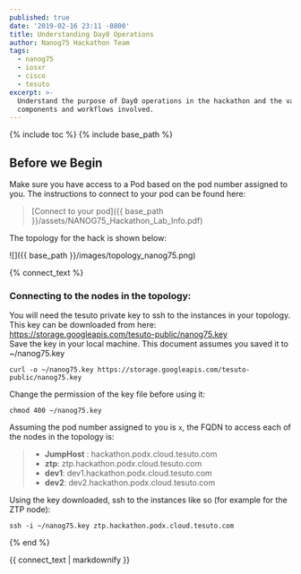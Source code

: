 ```yaml
---
published: true
date: '2019-02-16 23:11 -0800'
title: Understanding Day0 Operations
author: Nanog75 Hackathon Team
tags:
  - nanog75
  - iosxr
  - cisco
  - tesuto
excerpt: >-
  Understand the purpose of Day0 operations in the hackathon and the various
  components and workflows involved.
---
```



{% include toc %}
{% include base_path %}

## Before we Begin

Make sure you have access to a Pod based on the pod number assigned to you.
The instructions to connect to your pod can be found here: 

>[Connect to your pod]({{ base_path }}/assets/NANOG75_Hackathon_Lab_Info.pdf)


The topology for the hack is shown below: 

![]({{ base_path }}/images/topology_nanog75.png)  


{% connect_text %}
### Connecting to the nodes in the topology:
You will need the tesuto private key to ssh to the instances in your topology.
This key can be downloaded from here:  <https://storage.googleapis.com/tesuto-public/nanog75.key>  
Save the key in your local machine. This document assumes you saved it to ~/nanog75.key 

```
curl -o ~/nanog75.key https://storage.googleapis.com/tesuto-public/nanog75.key 
```

Change the permission of the key file before using it:

```
chmod 400 ~/nanog75.key
```


Assuming the pod number assigned to you is `x`, the FQDN to access each of the nodes in the topology is: 

> * **JumpHost** : hackathon.podx.cloud.tesuto.com
> * **ztp**: ztp.hackathon.podx.cloud.tesuto.com
> * **dev1**:  dev1.hackathon.podx.cloud.tesuto.com
> * **dev2**:  dev2.hackathon.podx.cloud.tesuto.com

Using the key downloaded, ssh to the instances like so (for example for the ZTP node):

```
ssh -i ~/nanog75.key ztp.hackathon.podx.cloud.tesuto.com

```
{% end %}


<div class="notice--info">
  {{ connect_text | markdownify }}
 </div>





